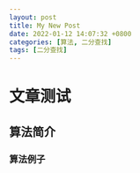 ```yaml
---
layout: post
title: My New Post
date: 2022-01-12 14:07:32 +0800
categories: [算法, 二分查找]
tags: [二分查找]
---
```

# 文章测试
## 算法简介
### 算法例子
<meta http-equiv="refresh" content="10">
